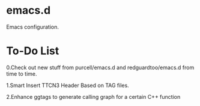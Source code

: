 # emacs.d
Emacs configuration.


To-Do List
=====
0.Check out new stuff from purcell/emacs.d and redguardtoo/emacs.d from time to time.

1.Smart Insert TTCN3 Header Based on TAG files.

2.Enhance ggtags to generate calling graph for a certain C++ function

